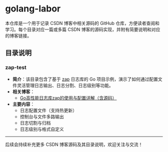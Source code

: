 # golang-labor

本仓库是一个用于记录 CSDN 博客中相关源码的 GitHub 仓库，方便读者查阅和学习。每个目录对应一篇或多篇 CSDN 博客的源码实现，并附有简要说明和对应的博客链接。

## 目录说明

### zap-test

- **简介**：该目录包含了基于 [zap](https://github.com/uber-go/zap) 日志库的 Go 项目示例，演示了如何通过配置文件灵活管理日志输出、日志分割、日志级别等功能。
- **相关博客**：
  - [Go高性能日志库zap的使用与配置详解（含源码）](https://blog.csdn.net/LanJieZhiFu/article/details/148922806?sharetype=blogdetail&sharerId=148922806&sharerefer=PC&sharesource=LanJieZhiFu&spm=1011.2480.3001.8118)  
- **主要内容**：
  - 日志配置文件（支持热更新）
  - 控制台与文件多路输出
  - 日志切割与归档
  - 日志级别与格式自定义

---

后续会持续补充更多 CSDN 博客源码及其目录说明，欢迎关注与交流！
